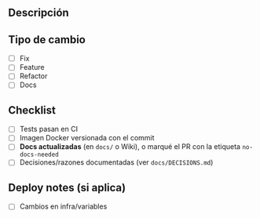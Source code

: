 ## Descripción
<!-- Qué cambia y por qué -->

## Tipo de cambio
- [ ] Fix
- [ ] Feature
- [ ] Refactor
- [ ] Docs

## Checklist
- [ ] Tests pasan en CI
- [ ] Imagen Docker versionada con el commit
- [ ] **Docs actualizadas** (en `docs/` o Wiki), o marqué el PR con la etiqueta `no-docs-needed`
- [ ] Decisiones/razones documentadas (ver `docs/DECISIONS.md`)

## Deploy notes (si aplica)
- [ ] Cambios en infra/variables

